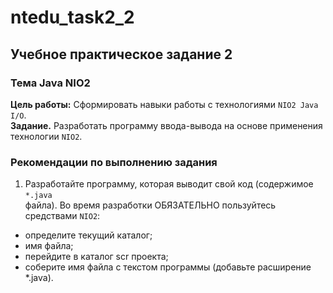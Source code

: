 # ntedu_task2_2
## Учебное практическое задание 2
### Тема Java NIO2
**Цель работы:** Сформировать навыки работы с технологиями `NIO2 Java I/O`.  
**Задание.** Разработать программу ввода-вывода на основе применения
технологии `NIO2`.
  
### Рекомендации по выполнению задания  
1. Разработайте программу, которая выводит свой код (содержимое `*.java`  
файла). Во время разработки ОБЯЗАТЕЛЬНО пользуйтесь средствами
`NIO2`:  
  - определите текущий каталог;  
  - имя файла;  
  - перейдите в каталог scr проекта;  
  - соберите имя файла с текстом программы (добавьте расширение
  *.java).  
